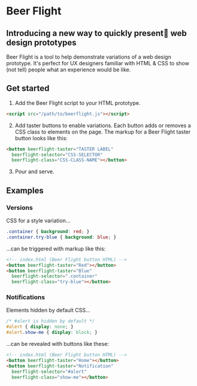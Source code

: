 # Beer Flight

## Introducing a new way to quickly present web design prototypes

Beer Flight is a tool to help demonstrate variations of a web design prototype. It's perfect for UX designers familiar with HTML & CSS to show (not tell) people what an experience would be like.

## Get started

1. Add the Beer Flight script to your HTML prototype.

```html
<script src="/path/to/beerflight.js"></script>
```

2. Add taster buttons to enable variations. Each button adds or removes a CSS class to elements on the page. The markup for a Beer Flight taster button looks like this:

```html
<button beerflight-taster="TASTER LABEL"
  beerflight-selector="CSS-SELECTOR"
  beerflight-class="CSS-CLASS-NAME"></button>
```

3. Pour and serve.

## Examples

### Versions

CSS for a style variation...

```css
.container { background: red; }
.container.try-blue { background: blue; }
```

...can be triggered with markup like this:

```html
<!-- index.html (Beer Flight button HTML) -->
<button beerflight-taster="Red"></button>
<button beerflight-taster="Blue"
  beerflight-selector=".container"
  beerflight-class="try-blue"></button>
```

### Notifications

Elements hidden by default CSS...

```css
/* #alert is hidden by default */
#alert { display: none; }
#alert.show-me { display: block; }
```

...can be revealed with buttons like these:

```html
<!-- index.html (Beer Flight button HTML) -->
<button beerflight-taster="Home"></button>
<button beerflight-taster="Notification"
  beerflight-selector="#alert"
  beerflight-class="show-me"></button>
```
